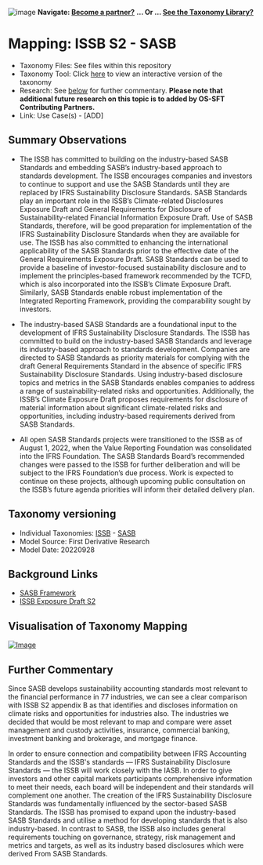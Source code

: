 ![image](https://user-images.githubusercontent.com/112073913/188821900-0c411acf-fbdd-4163-adc9-3ba4e2be78df.png)
**Navigate: [Become a partner?](https://github.com/FD-SustainableFinance/l6l-PARTNERS)**
**... Or ... [See the Taxonomy Library?](https://github.com/orgs/FD-SustainableFinance/projects/2)**

# Mapping: ISSB S2 - SASB
- Taxonomy Files: See files within this repository
- Taxonomy Tool: Click [here](https://partners.solidatus.com/viewer/share/gL7C0yIswUF5dVe2JN239wotF3YvNWDk) to view an interactive version of the taxonomy
- Research: See [below](https://github.com/FD-SustainableFinance/RESEARCH-MAPPING-ISSB-S2-v-IFRS-SASB#further-commentary) for further commentary. **Please note that additional future research on this topic is to added by OS-SFT Contributing Partners.**
- Link: Use Case(s) - [ADD]

## Summary Observations
* The ISSB has committed to building on the industry-based SASB Standards and embedding SASB’s industry-based approach to standards development. The ISSB encourages companies and investors to continue to support and use the SASB Standards until they are replaced by IFRS Sustainability Disclosure Standards. SASB Standards play an important role in the ISSB’s Climate-related Disclosures Exposure Draft and General Requirements for Disclosure of Sustainability-related Financial Information Exposure Draft. Use of SASB Standards, therefore, will be good preparation for implementation of the IFRS Sustainability Disclosure Standards when they are available for use.
The ISSB has also committed to enhancing the international applicability of the SASB Standards prior to the effective date of the General Requirements Exposure Draft.
SASB Standards can be used to provide a baseline of investor-focused sustainability disclosure and to implement the principles-based framework recommended by the TCFD, which is also incorporated into the ISSB’s Climate Exposure Draft. Similarly, SASB Standards enable robust implementation of the Integrated Reporting Framework, providing the comparability sought by investors.

* The industry-based SASB Standards are a foundational input to the development of IFRS Sustainability Disclosure Standards. The ISSB has committed to build on the industry-based SASB Standards and leverage its industry-based approach to standards development.
Companies are directed to SASB Standards as priority materials for complying with the draft General Requirements Standard in the absence of specific IFRS Sustainability Disclosure Standards. Using industry-based disclosure topics and metrics in the SASB Standards enables companies to address a range of sustainability-related risks and opportunities.
Additionally, the ISSB’s Climate Exposure Draft proposes requirements for disclosure of material information about significant climate-related risks and opportunities, including industry-based requirements derived from SASB Standards.

* All open SASB Standards projects were transitioned to the ISSB as of August 1, 2022, when the Value Reporting Foundation was consolidated into the IFRS Foundation. The SASB Standards Board’s recommended changes were passed to the ISSB for further deliberation and will be subject to the IFRS Foundation’s due process.
Work is expected to continue on these projects, although upcoming public consultation on the ISSB’s future agenda priorities will inform their detailed delivery plan.

## Taxonomy versioning
- Individual Taxonomies: [ISSB](https://github.com/FD-SustainableFinance/RESEARCH---INTERNATIONAL-SUSTAINABILITY-STANDARDS-BOARD) - [SASB](https://github.com/FD-SustainableFinance/RESEARCH-IFRS-SASB)
- Model Source: First Derivative Research
- Model Date: 20220928

## Background Links
 - [SASB Framework](https://www.sasb.org/standards/download/?lang=en-us)
 - [ISSB Exposure Draft S2](https://www.ifrs.org/content/dam/ifrs/project/climate-related-disclosures/issb-exposure-draft-2022-2-climate-related-disclosures.pdf)

## Visualisation of Taxonomy Mapping
[![Image](https://user-images.githubusercontent.com/112079442/195114516-b8a8da66-435d-4fe7-99a8-c2b0b24346b4.png "Click to open interactive Taxonomy Tool")](https://partners.solidatus.com/viewer/share/gL7C0yIswUF5dVe2JN239wotF3YvNWDk)

## Further Commentary
Since SASB develops sustainability accounting standards most relevant to the financial performance in 77 industries, we can see a clear comparison with ISSB S2 appendix B as that identifies and discloses information on climate risks and opportunities for industries also. The industries we decided that would be most relevant to map and compare were asset management and custody activities, insurance, commercial banking, investment banking and brokerage, and mortgage finance. 

In order to ensure connection and compatibility between IFRS Accounting Standards and the ISSB's standards — IFRS Sustainability Disclosure Standards — the ISSB will work closely with the IASB. In order to give investors and other capital markets participants comprehensive information to meet their needs, each board will be independent and their standards will complement one another. The creation of the IFRS Sustainability Disclosure Standards was fundamentally influenced by the sector-based SASB Standards. The ISSB has promised to expand upon the industry-based SASB Standards and utilise a method for developing standards that is also industry-based.
In contrast to SASB, the ISSB also includes general requirements touching on governance, strategy, risk management and metrics and targets, as well as its industry based disclosures which were derived From SASB Standards.

